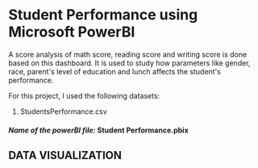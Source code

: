# Student Performance using Microsoft PowerBI
A score analysis of math score, reading score and writing score is done based on this dashboard. It is used to study how parameters like gender, race, parent's level of education and lunch affects the student's performance.

For this project, I used the following datasets:
1. StudentsPerformance.csv

#### *Name of the powerBI file:*  Student Performance.pbix

## DATA VISUALIZATION


